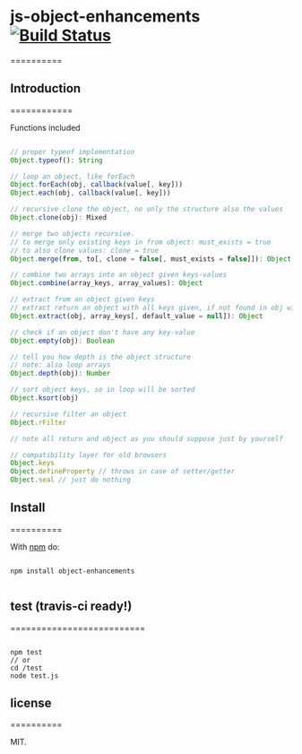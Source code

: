 # js-object-enhancements [![Build Status](https://secure.travis-ci.org/llafuente/js-object-enhancements.png?branch=master)](http://travis-ci.org/llafuente/js-object-enhancements)
==========

## Introduction
============

Functions included

```js

// proper typeof implementation
Object.typeof(): String

// loop an object, like forEach
Object.forEach(obj, callback(value[, key]))
Object.each(obj, callback(value[, key]))

// recursive clone the object, no only the structure also the values
Object.clone(obj): Mixed

// merge two objects recursive.
// to merge only existing keys in from object: must_exists = true
// to also clone values: clone = true
Object.merge(from, to[, clone = false[, must_exists = false]]): Object

// combine two arrays into an object given keys-values
Object.combine(array_keys, array_values): Object

// extract from an object given keys
// extract return an object with all keys given, if not found in obj will return default_value
Object.extract(obj, array_keys[, default_value = null]): Object

// check if an object don't have any key-value
Object.empty(obj): Boolean

// tell you how depth is the object structure
// note: also loop arrays
Object.depth(obj): Number

// sort object keys, so in loop will be sorted
Object.ksort(obj)

// recursive filter an object
Object.rFilter

// note all return and object as you should suppose just by yourself

// compatibility layer for old browsers
Object.keys
Object.defineProperty // throws in case of setter/getter
Object.seal // just do nothing

```

## Install
==========

With [npm](http://npmjs.org) do:

```

npm install object-enhancements


```

## test (travis-ci ready!)
==========================

```

npm test
// or
cd /test
node test.js

```

## license
==========

MIT.
